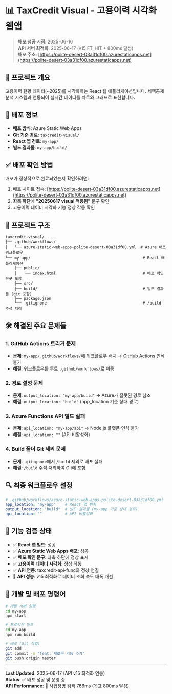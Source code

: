 # 📊 TaxCredit Visual - 고용이력 시각화 웹앱

> **배포 성공 시점**: 2025-06-16  
> **API 서버 최적화**: 2025-06-17 (v15 FT_HIT + 800ms 달성)  
> **배포 주소**: [https://polite-desert-03a31df00.azurestaticapps.net](https://polite-desert-03a31df00.azurestaticapps.net)

## 🎯 **프로젝트 개요**

고용이력 현황 데이터(~2025)를 시각화하는 React 웹 애플리케이션입니다. 세액공제 분석 시스템과 연동되어 실시간 데이터를 차트와 그래프로 표현합니다.

## 📌 **배포 정보**

- **배포 방식**: Azure Static Web Apps
- **Git 기준 경로**: `taxcredit-visual/`
- **React 앱 경로**: `my-app/`
- **빌드 결과물**: `my-app/build/`

## ✅ **배포 확인 방법**

배포가 정상적으로 완료되었는지 확인하려면:

1. 배포 사이트 접속: [https://polite-desert-03a31df00.azurestaticapps.net](https://polite-desert-03a31df00.azurestaticapps.net)
2. **좌측 하단**에 **"20250617 visual 적용됨"** 문구 확인
3. 고용이력 데이터 시각화 기능 정상 작동 확인

## 🧩 **프로젝트 구조**

```
taxcredit-visual/
├── .github/workflows/
│   └── azure-static-web-apps-polite-desert-03a31df00.yml  # Azure 배포 워크플로우
└── my-app/                                                 # React 애플리케이션
    ├── public/
    │   └── index.html                                      # 배포 확인 문구 포함
    ├── src/
    ├── build/                                              # 빌드 결과물 (git 포함)
    ├── package.json
    └── .gitignore                                          # /build 주석 처리
```

## 🛠️ **해결된 주요 문제들**

### 1. **GitHub Actions 트리거 문제**
- **문제**: `my-app/.github/workflows/`에 워크플로우 배치 → GitHub Actions 인식 불가
- **해결**: 워크플로우를 루트 `.github/workflows/`로 이동

### 2. **경로 설정 문제**
- **문제**: `output_location: "my-app/build"` → Azure가 잘못된 경로 참조
- **해결**: `output_location: "build"` (app_location 기준 상대 경로)

### 3. **Azure Functions API 빌드 실패**
- **문제**: `api_location: "my-app/api"` → Node.js 플랫폼 인식 불가
- **해결**: `api_location: ""` (API 비활성화)

### 4. **Build 폴더 Git 제외 문제**
- **문제**: `.gitignore`에서 `/build` 제외로 배포 실패
- **해결**: `/build` 주석 처리하여 Git에 포함

## 🔍 **최종 워크플로우 설정**

```yaml
# .github/workflows/azure-static-web-apps-polite-desert-03a31df00.yml
app_location: "my-app"    # React 앱 위치
output_location: "build"  # 빌드 결과물 (my-app 기준 상대 경로)
api_location: ""          # API 비활성화
```

## 🚀 **기능 검증 상태**

- ✅ **React 앱 빌드**: 성공
- ✅ **Azure Static Web Apps 배포**: 성공  
- ✅ **배포 확인 문구**: 좌측 하단에 정상 표시
- ✅ **고용이력 데이터 시각화**: 정상 작동
- ✅ **API 연동**: taxcredit-api-func와 정상 연결
- 🚀 **API 성능**: v15 최적화로 데이터 조회 속도 대폭 개선

## 📝 **개발 및 배포 명령어**

```bash
# 개발 서버 실행
cd my-app
npm start

# 프로덕션 빌드
cd my-app
npm run build

# 배포 (Git 작업)
git add .
git commit -m "feat: 새로운 기능 추가"
git push origin master
```

---

**Last Updated**: 2025-06-17 (API v15 최적화 연동)  
**Status**: ✅ 배포 성공 및 운영 중  
**API Performance**: 🚀 사업장명 검색 766ms (목표 800ms 달성)
